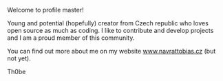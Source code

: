 Welcome to profile master!

Young and potential (hopefully) creator from Czech republic who loves open source as much as coding.
I like to contribute and develop projects and I am a proud member of this community.

You can find out more about me on my website www.navrattobias.cz (but not yet).

Th0be
